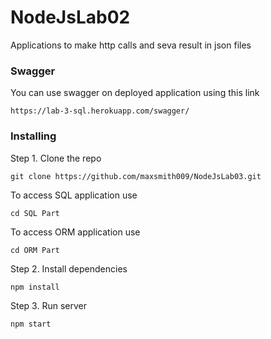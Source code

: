 # NodeJsLab02

Applications to make http calls and seva result in json files

### Swagger

You can use swagger on deployed application using this link

```
https://lab-3-sql.herokuapp.com/swagger/
```

### Installing

Step 1. Clone the repo
```
git clone https://github.com/maxsmith009/NodeJsLab03.git
```

To access SQL application use 
```
cd SQL Part
```

To access ORM application use 
```
cd ORM Part
```

Step 2. Install dependencies
```
npm install
```

Step 3. Run server
```
npm start
```
